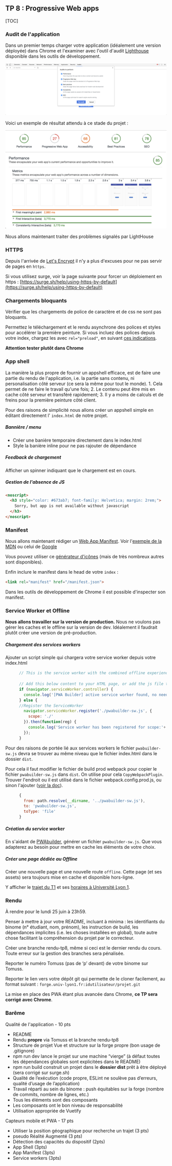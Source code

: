 ## TP 8 : Progressive Web apps

[TOC]



### Audit de l'application

Dans un premier temps charger votre application (idéalement une version déployée) dans Chrome et l'examiner avec l'outil d'audit [Lighthouse](https://developers.google.com/web/tools/lighthouse) disponible dans les outils de développement.

![](lighthouse.png)

Voici un exemple de résultat attendu à ce stade du projet :

![](audit.png)



Nous allons maintenant traiter des problèmes signalés par LightHouse

### HTTPS

Depuis l'arrivée de [Let's Encrypt](https://letsencrypt.org/) il n'y a plus d'excuses pour ne pas servir de pages en `https`. 

Si vous utilisez surge, voir la page suivante pour forcer un déploiement en https : [https://surge.sh/help/using-https-by-default](https://surge.sh/help/using-https-by-default)

### Chargements bloquants

Vérifier que les chargements de police de caractère et de css ne sont pas bloquants.

Permettez le téléchargement et le rendu asynchrone des polices et styles pour accélérer la première peinture. Si vous incluez des polices depuis votre index, chargez les avec `rel="preload"`, en suivant [ces indications](https://alligator.io/html/preload-prefetch/).

**Attention tester plutôt dans Chrome**

### App shell

La manière la plus propre de fournir un appshell efficace, est de faire une partie du rendu de l'application, i.e. la partie sans contenu, ni personalisation côté serveur (ce sera la même pour tout le monde). 1. Cela permet de ne faire le travail qu'une fois; 2. Le contenu peut être mis en cache côté serveur et transféré rapidement; 3. Il y a moins de calculs et de freins pour la première peinture côté client.

Pour des raisons de simplicité nous allons créer un appshell simple en éditant directement l' `index.html` de notre projet.

##### Bannière / menu

- Créer une banière temporaire directement dans le index.html
- Style la banière inline pour ne pas rajouter de dépendance

##### Feedback de chargement 

Afficher un spinner indiquant que le chargement est en cours.

##### Gestion de l'absence de JS

```html
<noscript>
  <h3 style="color: #673ab7; font-family: Helvetica; margin: 2rem;">
    Sorry, but app is not available without javascript
  </h3>
</noscript>
```

### Manifest

Nous allons maintenant rédiger un [Web App Manifest](https://www.w3.org/TR/appmanifest/). Voir l'[exemple de la MDN](https://developer.mozilla.org/en-US/docs/Web/Manifest) ou celui de [Google](https://developers.google.com/web/fundamentals/web-app-manifest/)

<!-- Tu pourrais aussi pointer la spec, stp : https://www.w3.org/TR/appmanifest/ ? -->

Vous pouvez utiliser ce [générateur d'icônes](https://romannurik.github.io/AndroidAssetStudio/icons-launcher.html) (mais de très nombreux autres sont disponibles).

Enfin inclure le manifest dans le head de votre `index` :

```html
<link rel="manifest" href="/manifest.json">
```

Dans les outils de développement de Chrome il est possible d'inspecter son manifest.



### Service Worker et Offline

**Nous allons travailler sur la version de production.**  Nous ne voulons pas gérer les caches et le offline sur la version de dev. Idéalement il faudrait plutôt créer une version de pré-production.

##### Chargement des services workers 

Ajouter un script simple qui chargera votre service worker depuis votre index.html
```js
      // This is the service worker with the combined offline experience (Offline page + Offline copy of pages)

      // Add this below content to your HTML page, or add the js file to your page at the very top to register service worker
      if (navigator.serviceWorker.controller) {
        console.log('[PWA Builder] active service worker found, no need to register')
      } else {
      //Register the ServiceWorker
        navigator.serviceWorker.register('./pwabuilder-sw.js', {
          scope: './'
        }).then(function(reg) {
          console.log('Service worker has been registered for scope:'+ reg.scope);
        });
      }
```

Pour des raisons de portée lié aux services workers le fichier `pwabuilder-sw.js` devra se trouver au même niveau que le fichier index.html dans le dossier `dist`.

Pour cela il faut modifier le fichier de build prod webpack pour copier le fichier `pwabuilder-sw.js` dans `dist`. On utilise pour cela `CopyWebpackPlugin`. Trouver l'endroit ou il est utilisé dans le fichier webpack.config.prod.js, ou sinon l'ajouter ([voir la doc](https://github.com/webpack-contrib/copy-webpack-plugin)).

```js
      {
        from: path.resolve(__dirname, '../pwabuilder-sw.js'),
        to: 'pwabuilder-sw.js',
        toType: 'file'  
      }
```

##### Création du service worker

En s'aidant de [PWAbuilder](https://preview.pwabuilder.com), générer un fichier `pwabuilder-sw.js`. Que vous adapterez au besoin pour mettre en cache les éléments de votre choix.

##### Créer une page dédiée au Offline 

Créer une nouvelle page et une nouvelle route `offline`. Cette page (et ses assets) sera toujours mise en cache et disponible hors-ligne.

Y afficher le [trajet du T1](https://fr.wikipedia.org/wiki/Fichier:Tramway_Lyon_1-plan.svg) et ses [horaires à Université Lyon 1](http://www.tcl.fr/Me-deplacer/Toutes-les-lignes/T1/Horaire-a-l-arret?arret=tcl5505&sens=1).

### Rendu

À rendre pour le lundi 25 juin à 23h59.

Penser à mettre à jour votre README, incluant à minima : les identifiants du binome (n° étudiant, nom, prénom), les instruction de build, les dépendances implicites (i.e. les choses installées en global), toute autre chose facilitant la compréhension du projet par le correcteur.

Créer une branche rendu-tp8, même si ceci est le dernier rendu du cours. Toute erreur sur la gestion des branches sera pénalisée.

Reporter le numéro Tomuss (pas de ‘p’ devant) de votre binome sur Tomuss.

Reporter le lien vers votre dépôt git qui permette de le cloner facilement, au format suivant : `forge.univ-lyon1.fr:idutilisateur/projet.git`

La mise en place des PWA étant plus avancée dans Chrome,  **ce TP sera corrigé avec Chrome**. 

### Barême

Qualité de l'application - 10 pts

- README 
- Rendu **propre** via Tomuss et la branche rendu-tp8
- Structure de projet Vue et structure sur la forge propre (bon usage de .gitignore)
- npm run dev lance le projet sur une machine “vierge” (à défaut toutes les dépendances globales sont explicitées dans le README)
- npm run build construit un projet dans le **dossier dist** prêt à être déployé (sera corrigé sur surge.sh)
- Qualité de l’exécution (code propre, ESLint ne soulève pas d’erreurs, qualité d’usage de l’application)
- Travail réparti au sein du binome : push équitables sur la forge (nombre de commits, nombre de lignes, etc.)
- Tous les éléments sont des composants
- Les composants ont le bon niveau de responsabilité 
- Utilisation appropriée de Vuetify

Capteurs mobile et PWA - 17 pts

- Utiliser la position géographique pour recherche un trajet (3 pts)
- pseudo Réalité Augmenté (3 pts)
- Détection des capacités du dispositif (2pts)
- App Shell (3pts)
- App Manifest (3pts)
- Service workers (3pts)
